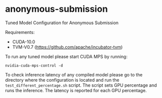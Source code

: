 # anonymous-submission
Tuned Model Configuration for Anonymous Submission

Requirements:
* CUDA-10.0
* TVM-V0.7 (https://github.com/apache/incubator-tvm)

To run any tuned model please start CUDA MPS by running:

`nvidia-cuda-mps-control -d`

To check inference latency of any compiled model please go to the directory where the configuration is located and run the `test_different_percentage.sh` script.
The script sets GPU percentage and runs the inference. The latency is reported for each GPU percentage.



